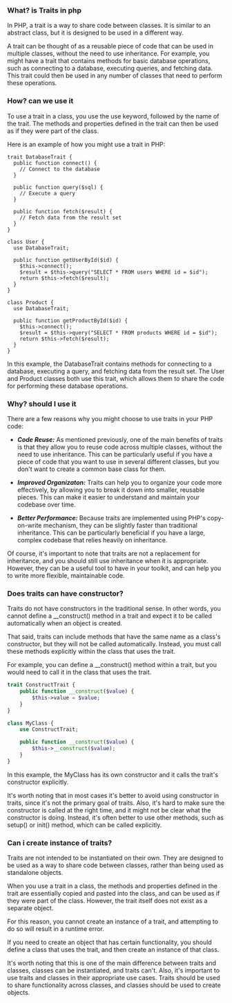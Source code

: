 ### What? is Traits in php
In PHP, a trait is a way to share code between classes. It is similar to an abstract class, but it is designed to be used in a different way.

A trait can be thought of as a reusable piece of code that can be used in multiple classes, without the need to use inheritance. For example, you might have a trait that contains methods for basic database operations, such as connecting to a database, executing queries, and fetching data. This trait could then be used in any number of classes that need to perform these operations.

### How? can we use it
To use a trait in a class, you use the use keyword, followed by the name of the trait. The methods and properties defined in the trait can then be used as if they were part of the class.

Here is an example of how you might use a trait in PHP:
```
trait DatabaseTrait {
  public function connect() {
    // Connect to the database
  }

  public function query($sql) {
    // Execute a query
  }

  public function fetch($result) {
    // Fetch data from the result set
  }
}

class User {
  use DatabaseTrait;

  public function getUserById($id) {
    $this->connect();
    $result = $this->query("SELECT * FROM users WHERE id = $id");
    return $this->fetch($result);
  }
}

class Product {
  use DatabaseTrait;

  public function getProductById($id) {
    $this->connect();
    $result = $this->query("SELECT * FROM products WHERE id = $id");
    return $this->fetch($result);
  }
}

```
In this example, the DatabaseTrait contains methods for connecting to a database, executing a query, and fetching data from the result set. The User and Product classes both use this trait, which allows them to share the code for performing these database operations.

### Why? should I use it
There are a few reasons why you might choose to use traits in your PHP code:

- ***Code Reuse:*** As mentioned previously, one of the main benefits of traits is that they allow you to reuse code across multiple classes, without the need to use inheritance. This can be particularly useful if you have a piece of code that you want to use in several different classes, but you don't want to create a common base class for them.

- ***Improved Organizaton:*** Traits can help you to organize your code more effectively, by allowing you to break it down into smaller, reusable pieces. This can make it easier to understand and maintain your codebase over time.

- ***Better Performance:*** Because traits are implemented using PHP's copy-on-write mechanism, they can be slightly faster than traditional inheritance. This can be particularly beneficial if you have a large, complex codebase that relies heavily on inheritance.

Of course, it's important to note that traits are not a replacement for inheritance, and you should still use inheritance when it is appropriate. However, they can be a useful tool to have in your toolkit, and can help you to write more flexible, maintainable code.

### Does traits can have constructor?
Traits do not have constructors in the traditional sense. In other words, you cannot define a __construct() method in a trait and expect it to be called automatically when an object is created.

That said, traits can include methods that have the same name as a class's constructor, but they will not be called automatically. Instead, you must call these methods explicitly within the class that uses the trait.

For example, you can define a __construct() method within a trait, but you would need to call it in the class that uses the trait.
```php
trait ConstructTrait {
    public function __construct($value) {
        $this->value = $value;
    }
}

class MyClass {
    use ConstructTrait;

    public function __construct($value) {
        $this->__construct($value);
    }
}
```

In this example, the MyClass has its own constructor and it calls the trait's constructor explicitly.

It's worth noting that in most cases it's better to avoid using constructor in traits, since it's not the primary goal of traits. Also, it's hard to make sure the constructor is called at the right time, and it might not be clear what the constructor is doing. Instead, it's often better to use other methods, such as setup() or init() method, which can be called explicitly.

### Can i create instance of traits?
Traits are not intended to be instantiated on their own. They are designed to be used as a way to share code between classes, rather than being used as standalone objects.

When you use a trait in a class, the methods and properties defined in the trait are essentially copied and pasted into the class, and can be used as if they were part of the class. However, the trait itself does not exist as a separate object.

For this reason, you cannot create an instance of a trait, and attempting to do so will result in a runtime error.

If you need to create an object that has certain functionality, you should define a class that uses the trait, and then create an instance of that class.

It's worth noting that this is one of the main difference between traits and classes, classes can be instantiated, and traits can't.
Also, it's important to use traits and classes in their appropriate use cases. Traits should be used to share functionality across classes, and classes should be used to create objects.